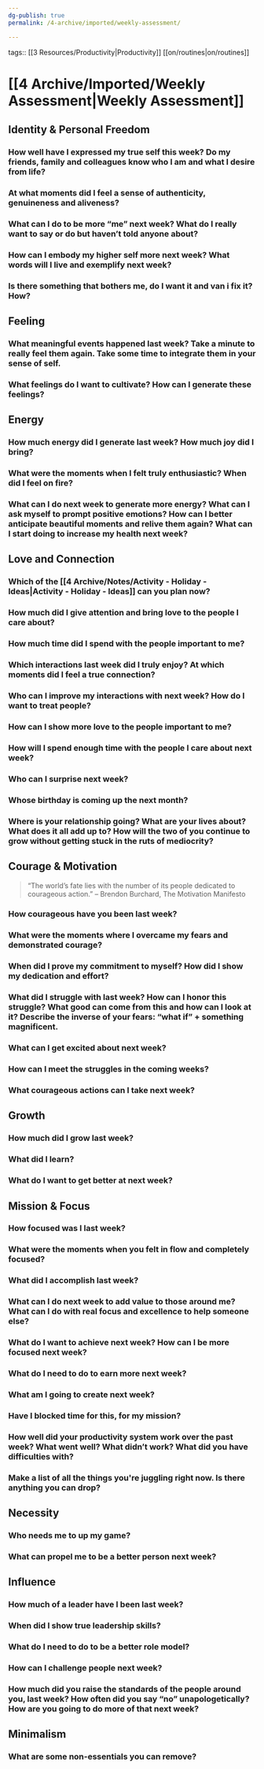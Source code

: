 ```yaml
---
dg-publish: true
permalink: /4-archive/imported/weekly-assessment/

---
```


tags:: [[3 Resources/Productivity\|Productivity]] [[on/routines\|on/routines]]

# [[4 Archive/Imported/Weekly Assessment\|Weekly Assessment]]

## Identity & Personal Freedom

### How well have I expressed my true self this week? Do my friends, family and colleagues know who I am and what I desire from life?


### At what moments did I feel a sense of authenticity, genuineness and aliveness?


### What can I do to be more “me” next week? What do I really want to say or do but haven’t told anyone about?


### How can I embody my higher self more next week? What words will I live and exemplify next week?

### Is there something that bothers me, do I want it and van i fix it? How?


## Feeling
### What meaningful events happened last week? Take a minute to really feel them again. Take some time to integrate them in your sense of self.


### What feelings do I want to cultivate? How can I generate these feelings?


## Energy
### How much energy did I generate last week? How much joy did I bring?


### What were the moments when I felt truly enthusiastic? When did I feel **on fire**?


### What can I do next week to generate more energy? What can I ask myself to prompt positive emotions? How can I better anticipate beautiful moments and relive them again? What can I start doing to increase my health next week?


## Love and Connection

### Which of the [[4 Archive/Notes/Activity - Holiday - Ideas\|Activity - Holiday - Ideas]] can you plan now?

### How much did I give attention and bring love to the people I care about?


### How much time did I spend with the people important to me?


### Which interactions last week did I truly enjoy? At which moments did I feel a true connection?


### Who can I improve my interactions with next week? How do I want to treat people?


### How can I show more love to the people important to me?


### How will I spend enough time with the people I care about next week?


### Who can I surprise next week?


### Whose birthday is coming up the next month?


### Where is your relationship going? What are your lives about? What does it all add up to? How will the two of you continue to grow without getting stuck in the ruts of mediocrity?


## Courage & Motivation

> “The world’s fate lies with the number of its people dedicated to courageous action.” – Brendon Burchard, The Motivation Manifesto
>


### How courageous have you been last week?


### What were the moments where I overcame my fears and demonstrated courage?


### When did I prove my commitment to myself? How did I show my dedication and effort?


### What did I struggle with last week? How can I honor this struggle? What good can come from this and how can I look at it? Describe the inverse of your fears: “what if” + something magnificent.


### What can I get excited about next week?


### How can I meet the struggles in the coming weeks?


### What courageous actions can I take next week?


## Growth


### How much did I grow last week?


### What did I learn?


### What do I want to get better at next week?


## Mission & Focus


### How focused was I last week?


### What were the moments when you felt **in flow** and completely focused?


### What did I accomplish last week?


### What can I do next week to add value to those around me? What can I do with real focus and excellence to help someone else?


### What do I want to achieve next week? How can I be more focused next week?


### What do I need to do to earn more next week?


### What am I going to create next week?


### Have I blocked time for this, for my mission?


### How well did your productivity system work over the past week? What went well? What didn’t work? What did you have difficulties with?

### Make a list of all the things you're juggling right now. Is there anything you can drop?


## Necessity


### Who needs me to up my game?


### What can propel me to be a better person next week?


## Influence


### How much of a leader have I been last week?


### When did I show true leadership skills?


### What do I need to do to be a better role model?


### How can I challenge people next week?


### How much did you raise the standards of the people around you, last week? How often did you say “no” unapologetically? How are you going to do **more** of that next week?


## Minimalism
### What are some non-essentials you can remove?


